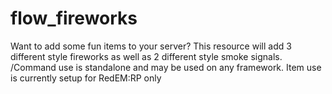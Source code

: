 # flow_fireworks
Want to add some fun items to your server? This resource will add 3 different style fireworks as well as 2 different style smoke signals. /Command use is standalone and may be used on any framework. Item use is currently setup for RedEM:RP only
